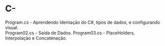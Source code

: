 # C-
Program.cs - Aprendendo Identação do C#, tipos de dados, e configurando visual.                                                               
Program02.cs - Saida de Dados.
Program03.cs - PlaceHolders, Interpolação e Concatenação.

